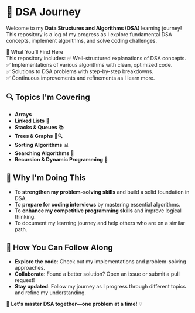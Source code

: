 # 🚀 DSA Journey  

Welcome to my **Data Structures and Algorithms (DSA)** learning journey! This repository is a log of my progress as I explore fundamental DSA concepts, implement algorithms, and solve coding challenges.


📌 What You'll Find Here  
This repository includes:
✅ Well-structured explanations of DSA concepts.  
✅ Implementations of various algorithms with clean, optimized code.  
✅ Solutions to DSA problems with step-by-step breakdowns.  
✅ Continuous improvements and refinements as I learn more.  

## 🔍 Topics I'm Covering  
- **Arrays**
- **Linked Lists** 🔗  
- **Stacks & Queues** 📚  
- **Trees & Graphs** 🌳🔍  
- **Sorting Algorithms** 📊  
- **Searching Algorithms** 🔎  
- **Recursion & Dynamic Programming** 🔄  

## 🎯 Why I'm Doing This  
- To **strengthen my problem-solving skills** and build a solid foundation in DSA.  
- To **prepare for coding interviews** by mastering essential algorithms.  
- To **enhance my competitive programming skills** and improve logical thinking.  
- To document my learning journey and help others who are on a similar path.  

## 🤝 How You Can Follow Along  
- **Explore the code**: Check out my implementations and problem-solving approaches.  
- **Collaborate**: Found a better solution? Open an issue or submit a pull request!  
- **Stay updated**: Follow my journey as I progress through different topics and refine my understanding.  

🚀 **Let's master DSA together—one problem at a time!** 💡  
